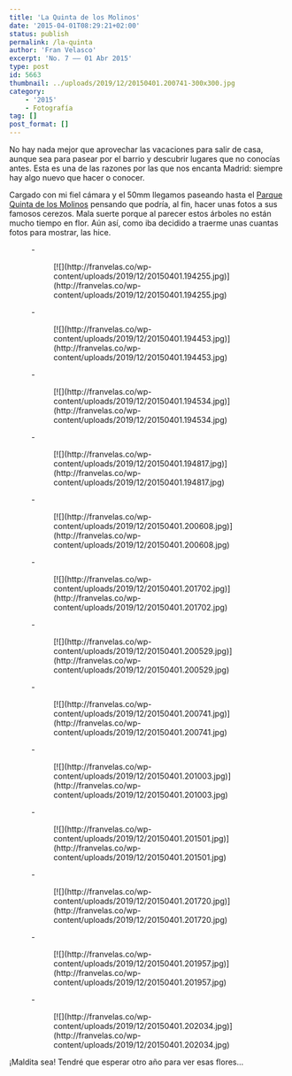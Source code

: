 ```yaml
---
title: 'La Quinta de los Molinos'
date: '2015-04-01T08:29:21+02:00'
status: publish
permalink: /la-quinta
author: 'Fran Velasco'
excerpt: 'No. 7 —— 01 Abr 2015'
type: post
id: 5663
thumbnail: ../uploads/2019/12/20150401.200741-300x300.jpg
category:
    - '2015'
    - Fotografía
tag: []
post_format: []
---
```

No hay nada mejor que aprovechar las vacaciones para salir de casa, aunque sea para pasear por el barrio y descubrir lugares que no conocías antes. Esta es una de las razones por las que nos encanta Madrid: siempre hay algo nuevo que hacer o conocer.

Cargado con mi fiel cámara y el 50mm llegamos paseando hasta el [Parque Quinta de los Molinos](https://t.umblr.com/redirect?z=http%3A%2F%2Fes.wikipedia.org%2Fwiki%2FParque_Quinta_de_los_Molinos&t=ODJjNjFkNTAwNmRlYWUwMTFkZTgzZDY2NDBkYzRkMjExOTJlOWY0NyxWNzhSZmM4cg%3D%3D&b=t%3Abj-6eDXR0rO8eUmz89EP9g&p=https%3A%2F%2Fasincroniados.tumblr.com%2Fpost%2F115300713360%2Fn%25C2%25BA-266-la-quinta-de-los-molinos-1-de-abril-de-2015&m=1) pensando que podría, al fin, hacer unas fotos a sus famosos cerezos. Mala suerte porque al parecer estos árboles no están mucho tiempo en flor. Aún así, como iba decidido a traerme unas cuantas fotos para mostrar, las hice.

<figure class="wp-block-gallery alignwide columns-2">- <figure>[![](http://franvelas.co/wp-content/uploads/2019/12/20150401.194255.jpg)](http://franvelas.co/wp-content/uploads/2019/12/20150401.194255.jpg)</figure>
- <figure>[![](http://franvelas.co/wp-content/uploads/2019/12/20150401.194453.jpg)](http://franvelas.co/wp-content/uploads/2019/12/20150401.194453.jpg)</figure>
- <figure>[![](http://franvelas.co/wp-content/uploads/2019/12/20150401.194534.jpg)](http://franvelas.co/wp-content/uploads/2019/12/20150401.194534.jpg)</figure>
- <figure>[![](http://franvelas.co/wp-content/uploads/2019/12/20150401.194817.jpg)](http://franvelas.co/wp-content/uploads/2019/12/20150401.194817.jpg)</figure>
- <figure>[![](http://franvelas.co/wp-content/uploads/2019/12/20150401.200608.jpg)](http://franvelas.co/wp-content/uploads/2019/12/20150401.200608.jpg)</figure>
- <figure>[![](http://franvelas.co/wp-content/uploads/2019/12/20150401.201702.jpg)](http://franvelas.co/wp-content/uploads/2019/12/20150401.201702.jpg)</figure>
- <figure>[![](http://franvelas.co/wp-content/uploads/2019/12/20150401.200529.jpg)](http://franvelas.co/wp-content/uploads/2019/12/20150401.200529.jpg)</figure>
- <figure>[![](http://franvelas.co/wp-content/uploads/2019/12/20150401.200741.jpg)](http://franvelas.co/wp-content/uploads/2019/12/20150401.200741.jpg)</figure>
- <figure>[![](http://franvelas.co/wp-content/uploads/2019/12/20150401.201003.jpg)](http://franvelas.co/wp-content/uploads/2019/12/20150401.201003.jpg)</figure>
- <figure>[![](http://franvelas.co/wp-content/uploads/2019/12/20150401.201501.jpg)](http://franvelas.co/wp-content/uploads/2019/12/20150401.201501.jpg)</figure>
- <figure>[![](http://franvelas.co/wp-content/uploads/2019/12/20150401.201720.jpg)](http://franvelas.co/wp-content/uploads/2019/12/20150401.201720.jpg)</figure>
- <figure>[![](http://franvelas.co/wp-content/uploads/2019/12/20150401.201957.jpg)](http://franvelas.co/wp-content/uploads/2019/12/20150401.201957.jpg)</figure>
- <figure>[![](http://franvelas.co/wp-content/uploads/2019/12/20150401.202034.jpg)](http://franvelas.co/wp-content/uploads/2019/12/20150401.202034.jpg)</figure>

</figure>¡Maldita sea! Tendré que esperar otro año para ver esas flores…